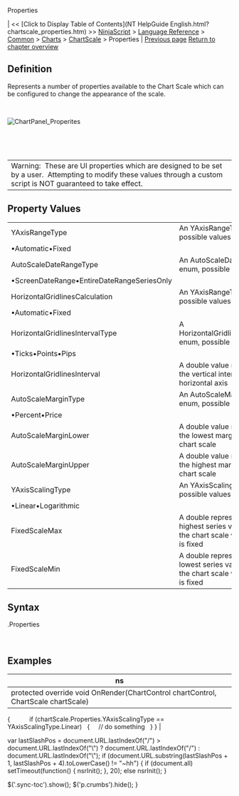﻿










 


Properties







| &lt;&lt; [Click to Display Table of Contents](NT HelpGuide English.html?chartscale_properties.htm) &gt;&gt;
 [NinjaScript](ninjascript.htm) &gt; [Language Reference](language_reference_wip.htm) &gt; [Common](common.htm) &gt; [Charts](chart.htm) &gt; [ChartScale](chartscale.htm) &gt;
Properties | [Previous page](panelindex.htm)
[Return to chapter overview](chartscale.htm)










Definition
----------


Represents a number of properties available to the Chart Scale which can be configured to change the appearance of the scale.


 


![ChartPanel_Properites](chartpanel_properites.png)


 


 




|  |
| --- |
| Warning:  These are UI properties which are designed to be set by a user.  Attempting to modify these values through a custom script is NOT guaranteed to take effect.   |





Property Values
---------------




|  |  |
| --- | --- |
| YAxisRangeType | An YAxisRangeType enum, possible values are:
•Automatic•Fixed |
| AutoScaleDateRangeType | An AutoScaleDateRangeType enum, possible values are:
•ScreenDateRange•EntireDateRangeSeriesOnly |
| HorizontalGridlinesCalculation | An YAxisRangeType enum, possible values are:
•Automatic•Fixed |
| HorizontalGridlinesIntervalType | A HorizontalGridlinesIntervalType enum, possible values are:
•Ticks•Points•Pips |
| HorizontalGridlinesInterval | A double value representing the vertical interval of the horizontal axis |
| AutoScaleMarginType | An AutoScaleMarginType enum, possible values are:
•Percent•Price |
| AutoScaleMarginLower | A double value representing the lowest margin used for the chart scale |
| AutoScaleMarginUpper | A double value representing the highest margin used for the chart scale |
| YAxisScalingType | An YAxisScalingType enum, possible values are:
•Linear•Logarithmic  |
| FixedScaleMax | A double representing the highest series value used for the chart scale when the scale is fixed |
| FixedScaleMin | A double representing the lowest series value used for the chart scale when the scale is fixed |




Syntax
------


<chartscale>.Properties


 


Examples
--------




| ns |
| --- |
| protected override void OnRender(ChartControl chartControl, ChartScale chartScale)
{         
   if (chartScale.Properties.YAxisScalingType == YAxisScalingType.Linear)
   {
     // do something
   }
} |






 
 var lastSlashPos = document.URL.lastIndexOf("/") &gt; document.URL.lastIndexOf("\\") ? document.URL.lastIndexOf("/") : document.URL.lastIndexOf("\\");
 if (document.URL.substring(lastSlashPos + 1, lastSlashPos + 4).toLowerCase() != "~hh") {
 if (document.all) setTimeout(function() {
 nsrInit();
 }, 20);
 else nsrInit();
 }
 
 
 $('.sync-toc').show();
 $('p.crumbs').hide();
 }
 
 
 



</chartscale>